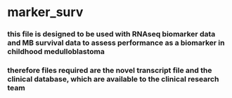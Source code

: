 # marker_surv
### this file is designed to be used with RNAseq biomarker data and MB survival data to assess performance as a biomarker in childhood medulloblastoma
### therefore files required are the novel transcript file and the clinical database, which are available to the clinical research team
